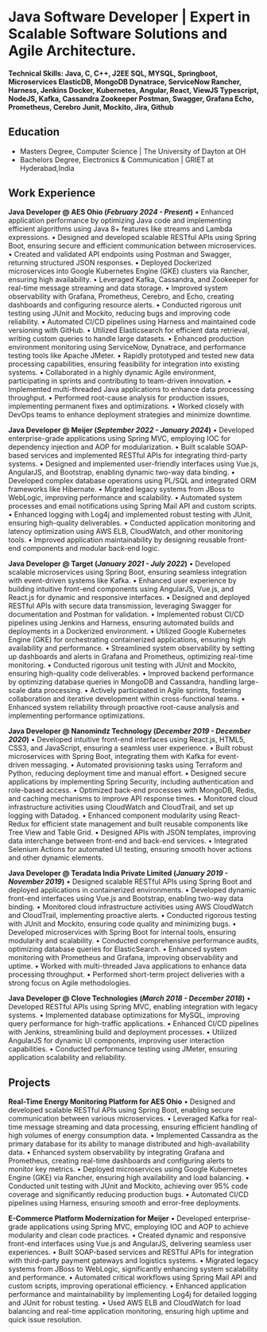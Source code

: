 # Java Software Developer | Expert in Scalable Software Solutions and Agile Architecture.

#### Technical Skills: Java, C, C++, J2EE SQL, MYSQL, Springboot, Microservices ElasticDB, MongoDB Dynatrace, ServiceNow Rancher, Harness, Jenkins Docker, Kubernetes, Angular, React, ViewJS Typescript, NodeJS, Kafka, Cassandra Zookeeper Postman, Swagger, Grafana Echo, Prometheus, Cerebro Junit, Mockito, Jira, Github

## Education							       		
- Masters Degree, Computer Science	| The University of Dayton at OH  			        		
- Bachelors Degree, Electronics & Communication | GRIET at Hyderabad,India 

## Work Experience
**Java Developer @ AES Ohio (_February 2024 - Present_)**
•	Enhanced application performance by optimizing Java code and implementing efficient algorithms using Java 8+ features like streams and Lambda expressions.
•	Designed and developed scalable RESTful APIs using Spring Boot, ensuring secure and efficient communication between microservices.
•	Created and validated API endpoints using Postman and Swagger, returning structured JSON responses.
•	Deployed Dockerized microservices into Google Kubernetes Engine (GKE) clusters via Rancher, ensuring high availability.
•	Leveraged Kafka, Cassandra, and Zookeeper for real-time message streaming and data storage.
•	Improved system observability with Grafana, Prometheus, Cerebro, and Echo, creating dashboards and configuring resource alerts.
•	Conducted rigorous unit testing using JUnit and Mockito, reducing bugs and improving code reliability.
•	Automated CI/CD pipelines using Harness and maintained code versioning with GitHub.
•	Utilized Elasticsearch for efficient data retrieval, writing custom queries to handle large datasets.
•	Enhanced production environment monitoring using ServiceNow, Dynatrace, and performance testing tools like Apache JMeter.
•	Rapidly prototyped and tested new data processing capabilities, ensuring feasibility for integration into existing systems.
•	Collaborated in a highly dynamic Agile environment, participating in sprints and contributing to team-driven innovation.
•	Implemented multi-threaded Java applications to enhance data processing throughput.
•	Performed root-cause analysis for production issues, implementing permanent fixes and optimizations.
•	Worked closely with DevOps teams to enhance deployment strategies and minimize downtime. 

**Java Developer @ Meijer (_September 2022 - January 2024_)**
•  Developed enterprise-grade applications using Spring MVC, employing IOC for dependency injection and AOP for modularization.
•  Built scalable SOAP-based services and implemented RESTful APIs for integrating third-party systems.
•  Designed and implemented user-friendly interfaces using Vue.js, AngularJS, and Bootstrap, enabling dynamic two-way data binding.
•  Developed complex database operations using PL/SQL and integrated ORM frameworks like Hibernate.
•  Migrated legacy systems from JBoss to WebLogic, improving performance and scalability.
•  Automated system processes and email notifications using Spring Mail API and custom scripts.
•  Enhanced logging with Log4j and implemented robust testing with JUnit, ensuring high-quality deliverables.
•  Conducted application monitoring and latency optimization using AWS ELB, CloudWatch, and other monitoring tools.
•  Improved application maintainability by designing reusable front-end components and modular back-end logic.

**Java Developer @ Target (_January 2021 - July 2022_)**
•	Developed scalable microservices using Spring Boot, ensuring seamless integration with event-driven systems like Kafka.
•	Enhanced user experience by building intuitive front-end components using AngularJS, Vue.js, and React.js for dynamic and responsive interfaces.
•	Designed and deployed RESTful APIs with secure data transmission, leveraging Swagger for documentation and Postman for validation.
•	Implemented robust CI/CD pipelines using Jenkins and Harness, ensuring automated builds and deployments in a Dockerized environment.
•	Utilized Google Kubernetes Engine (GKE) for orchestrating containerized applications, ensuring high availability and performance.
•	Streamlined system observability by setting up dashboards and alerts in Grafana and Prometheus, optimizing real-time monitoring.
•	Conducted rigorous unit testing with JUnit and Mockito, ensuring high-quality code deliverables.
•	Improved backend performance by optimizing database queries in MongoDB and Cassandra, handling large-scale data processing.
•	Actively participated in Agile sprints, fostering collaboration and iterative development within cross-functional teams.
•	Enhanced system reliability through proactive root-cause analysis and implementing performance optimizations.

**Java Developer @ Nanomindz  Technology (_December 2019 - December 2020_)**
•	Developed intuitive front-end interfaces using React.js, HTML5, CSS3, and JavaScript, ensuring a seamless user experience.
•	Built robust microservices with Spring Boot, integrating them with Kafka for event-driven messaging.
•	Automated provisioning tasks using Terraform and Python, reducing deployment time and manual effort.
•	Designed secure applications by implementing Spring Security, including authentication and role-based access.
•	Optimized back-end processes with MongoDB, Redis, and caching mechanisms to improve API response times.
•	Monitored cloud infrastructure activities using CloudWatch and CloudTrail, and set up logging with Datadog.
•	Enhanced component modularity using React-Redux for efficient state management and built reusable components like Tree View and Table Grid.
•	Designed APIs with JSON templates, improving data interchange between front-end and back-end services.
•	Integrated Selenium Actions for automated UI testing, ensuring smooth hover actions and other dynamic elements.

**Java Developer @ Teradata India Private Limited (_January 2019 - November 2019_)**
•	Designed scalable RESTful APIs using Spring Boot and deployed applications in containerized environments.
•	Developed dynamic front-end interfaces using Vue.js and Bootstrap, enabling two-way data binding.
•	Monitored cloud infrastructure activities using AWS CloudWatch and CloudTrail, implementing proactive alerts.
•	Conducted rigorous testing with JUnit and Mockito, ensuring code quality and minimizing bugs.
•	Developed microservices with Spring Boot for internal tools, ensuring modularity and scalability.
•	Conducted comprehensive performance audits, optimizing database queries for ElasticSearch.
•	Enhanced system monitoring with Prometheus and Grafana, improving observability and uptime.
•	Worked with multi-threaded Java applications to enhance data processing throughput.
•	Performed short-term project deliveries with a strong focus on Agile methodologies.

**Java Developer @ Clove Technologies (_March 2018 - December 2018_)**
•	Developed RESTful APIs using Spring MVC, enabling integration with legacy systems.
•	Implemented database optimizations for MySQL, improving query performance for high-traffic applications.
•	Enhanced CI/CD pipelines with Jenkins, streamlining build and deployment processes.
•	Utilized AngularJS for dynamic UI components, improving user interaction capabilities.
•	Conducted performance testing using JMeter, ensuring application scalability and reliability.

## Projects
**Real-Time Energy Monitoring Platform for AES Ohio**
•	Designed and developed scalable RESTful APIs using Spring Boot, enabling secure communication between various microservices.
•	Leveraged Kafka for real-time message streaming and data processing, ensuring efficient handling of high volumes of energy consumption data.
•	Implemented Cassandra as the primary database for its ability to manage distributed and high-availability data.
•	Enhanced system observability by integrating Grafana and Prometheus, creating real-time dashboards and configuring alerts to monitor key metrics.
•	Deployed microservices using Google Kubernetes Engine (GKE) via Rancher, ensuring high availability and load balancing.
•	Conducted unit testing with JUnit and Mockito, achieving over 95% code coverage and significantly reducing production bugs.
•	Automated CI/CD pipelines using Harness, ensuring smooth and error-free deployments.

**E-Commerce Platform Modernization for Meijer**
•	Developed enterprise-grade applications using Spring MVC, employing IOC and AOP to achieve modularity and clean code practices.
•	Created dynamic and responsive front-end interfaces using Vue.js and AngularJS, delivering seamless user experiences.
•	Built SOAP-based services and RESTful APIs for integration with third-party payment gateways and logistics systems.
•	Migrated legacy systems from JBoss to WebLogic, significantly enhancing system scalability and performance.
•	Automated critical workflows using Spring Mail API and custom scripts, improving operational efficiency.
•	Enhanced application performance and maintainability by implementing Log4j for detailed logging and JUnit for robust testing.
•	Used AWS ELB and CloudWatch for load balancing and real-time application monitoring, ensuring high uptime and quick issue resolution.


